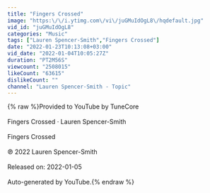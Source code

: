 ```yaml
---
title: "Fingers Crossed"
image: "https:\/\/i.ytimg.com\/vi\/juGMuIdOgL8\/hqdefault.jpg"
vid_id: "juGMuIdOgL8"
categories: "Music"
tags: ["Lauren Spencer-Smith","Fingers Crossed"]
date: "2022-01-23T10:13:08+03:00"
vid_date: "2022-01-04T10:05:27Z"
duration: "PT2M56S"
viewcount: "2508015"
likeCount: "63615"
dislikeCount: ""
channel: "Lauren Spencer-Smith - Topic"
---
```

{% raw %}Provided to YouTube by TuneCore<br /><br />Fingers Crossed · Lauren Spencer-Smith<br /><br />Fingers Crossed<br /><br />℗ 2022 Lauren Spencer-Smith<br /><br />Released on: 2022-01-05<br /><br />Auto-generated by YouTube.{% endraw %}
